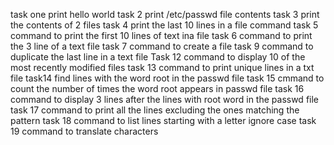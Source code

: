 task one print hello world
task 2 print /etc/passwd file contents
task 3 print the contents of 2 files
task 4 print the last 10 lines in a file command
task 5 command to print the first 10 lines of text ina file
task 6 command to print the 3 line of a text file
task 7 command to create a file
task 9 command to duplicate the last line in a text file
Task 12 command to display 10 of the most recently modified files
task 13 command to print unique lines in a txt file
task14 find lines with the word root in the passwd file
task 15 cmmand to count the number of times the word root appears in passwd file
task 16 command to display 3 lines after the lines with root word in the passwd file
task 17 command to print all the lines excluding the ones matching the pattern
task 18 command to list lines starting with a letter ignore case
task 19 command to translate characters

